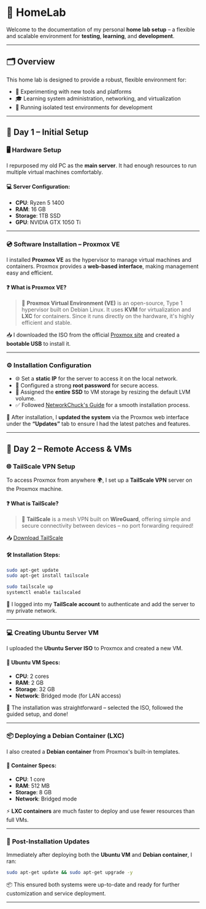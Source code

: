 # 🧪 **HomeLab**

Welcome to the documentation of my personal **home lab setup** – a flexible and scalable environment for **testing**, **learning**, and **development**.

---

## 🗂️ **Overview**

This home lab is designed to provide a robust, flexible environment for:

- 🔧 Experimenting with new tools and platforms
- 🎓 Learning system administration, networking, and virtualization
- 🧪 Running isolated test environments for development

---

## 📅 **Day 1 – Initial Setup**

### 🖥️ **Hardware Setup**

I repurposed my old PC as the **main server**. It had enough resources to run multiple virtual machines comfortably.

#### 💻 Server Configuration:

- **CPU**: Ryzen 5 1400
- **RAM**: 16 GB
- **Storage**: 1TB SSD
- **GPU**: NVIDIA GTX 1050 Ti

---

### 💿 **Software Installation – Proxmox VE**

I installed **Proxmox VE** as the hypervisor to manage virtual machines and containers. Proxmox provides a **web-based interface**, making management easy and efficient.

#### ❓ What is Proxmox VE?

> 🧰 **Proxmox Virtual Environment (VE)** is an open-source, Type 1 hypervisor built on Debian Linux. It uses **KVM** for virtualization and **LXC** for containers. Since it runs directly on the hardware, it's highly efficient and stable.

📥 I downloaded the ISO from the official [Proxmox site](https://www.proxmox.com/) and created a **bootable USB** to install it.

---

### ⚙️ **Installation Configuration**

- 🌐 Set a **static IP** for the server to access it on the local network.
- 🔐 Configured a strong **root password** for secure access.
- 💾 Assigned the **entire SSD** to VM storage by resizing the default LVM volume.
- ✅ Followed [NetworkChuck's Guide](https://youtu.be/_u8qTN3cCnQ?si=YN1loWA8t-FmFq3s) for a smooth installation process.

🔄 After installation, I **updated the system** via the Proxmox web interface under the **“Updates”** tab to ensure I had the latest patches and features.

---

## 📅 **Day 2 – Remote Access & VMs**

### 🌐 **TailScale VPN Setup**

To access Proxmox from anywhere 🌍, I set up a **TailScale VPN** server on the Proxmox machine.

#### ❓ What is TailScale?

> 🔐 **TailScale** is a mesh VPN built on **WireGuard**, offering simple and secure connectivity between devices – no port forwarding required!

📥 [Download TailScale](https://tailscale.com/download/linux/)

#### 🛠️ Installation Steps:

```bash
sudo apt-get update
sudo apt-get install tailscale
```

```bash
sudo tailscale up
systemctl enable tailscaled
```

🔑 I logged into my **TailScale account** to authenticate and add the server to my private network.

---

### 💻 **Creating Ubuntu Server VM**

I uploaded the **Ubuntu Server ISO** to Proxmox and created a new VM.

#### 🧾 Ubuntu VM Specs:

- **CPU**: 2 cores
- **RAM**: 2 GB
- **Storage**: 32 GB
- **Network**: Bridged mode (for LAN access)

🧰 The installation was straightforward – selected the ISO, followed the guided setup, and done!

---

### 📦 **Deploying a Debian Container (LXC)**

I also created a **Debian container** from Proxmox's built-in templates.

#### 🧾 Container Specs:

- **CPU**: 1 core
- **RAM**: 512 MB
- **Storage**: 8 GB
- **Network**: Bridged mode

⚡ **LXC containers** are much faster to deploy and use fewer resources than full VMs.

---

### 🔄 **Post-Installation Updates**

Immediately after deploying both the **Ubuntu VM** and **Debian container**, I ran:

```bash
sudo apt-get update && sudo apt-get upgrade -y
```

📦 This ensured both systems were up-to-date and ready for further customization and service deployment.

---
